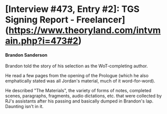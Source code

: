 # [Interview #473, Entry #2]: TGS Signing Report - Freelancer](https://www.theoryland.com/intvmain.php?i=473#2)

#### Brandon Sanderson

Brandon told the story of his selection as the WoT-completing author.

He read a few pages from the opening of the Prologue (which he also emphatically stated was all Jordan's material, much of it word-for-word).

He described "The Materials", the variety of forms of notes, completed scenes, paragraphs, fragments, audio dictations, etc. that were collected by RJ's assistants after his passing and basically dumped in Brandon's lap. Daunting isn't in it.


